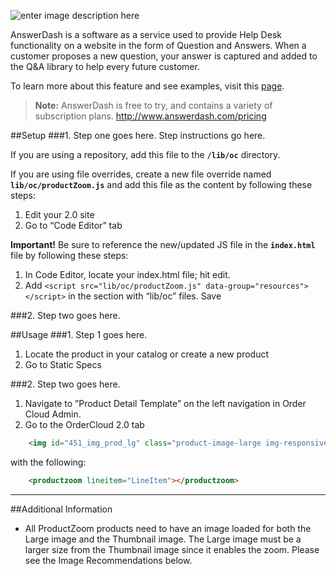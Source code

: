 
![enter image description here](https://tools.answerdash.com/admin/media/logos/logo-transparent.png)

AnswerDash is a software as a service used to provide Help Desk functionality on a website in the form of Question and Answers.  When a customer proposes a new question, your answer is captured and added to the Q&A library to help every future customer.

To learn more about this feature and see examples, visit this [page](https://volition.four51ordercloud.com/store/product/AnswerDash#example). 

>**Note:** AnswerDash is free to try, and contains a variety of subscription plans.  http://www.answerdash.com/pricing 

##Setup
###1. Step one goes here.
Step instructions go here.

If you are using a repository, add this file to the **`/lib/oc`** directory.

If you are using file overrides, create a new file override named **`lib/oc/productZoom.js`** and add this file as the content by following these steps: 

 1. Edit your 2.0 site
 2. Go to “Code Editor” tab

**Important!** Be sure to reference the new/updated JS file in the **`index.html`** file by following these steps: 

1. In Code Editor, locate your index.html file; hit edit. 
2. Add `<script src="lib/oc/productZoom.js" data-group="resources"></script>` in the section with “lib/oc” files. Save


###2. Step two goes here.

##Usage
###1. Step 1 goes here.

 1. Locate the product in your catalog or create a new product 
 2. Go to Static Specs

###2. Step two goes here.

 1. Navigate to ”Product Detail Template” on the left navigation in
    Order Cloud Admin. 
 2. Go to the OrderCloud 2.0 tab

```html
    <img id="451_img_prod_lg" class="product-image-large img-responsive" ng-src="{{LineItem.Variant.PreviewUrl || LineItem.Variant.LargeImageUrl || LineItem.Product.LargeImageUrl}}" imageonload />
```

with the following:

```html
    <productzoom lineitem="LineItem"></productzoom>
```


----------


##Additional Information

 * All ProductZoom products need to have an image loaded for both the Large image and the Thumbnail image. The Large image must be a larger size from the Thumbnail image since it enables the zoom. Please see the Image Recommendations below. 
